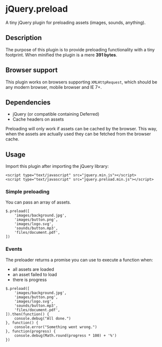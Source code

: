 # jQuery.preload

A tiny jQuery plugin for preloading assets (images, sounds, anything).

## Description

The purpose of this plugin is to provide preloading functionality with a tiny footprint.
When minified the plugin is a mere **391 bytes**.

## Browser support

This plugin works on browsers supporting `XMLHttpRequest`, which should be any modern browser, mobile browser and IE 7+.

## Dependencies

* jQuery (or compatible containing Deferred)
* Cache headers on assets

Preloading will only work if assets can be cached by the browser. This way, when the assets are actually used they can be fetched from the browser cache.

## Usage

Import this plugin after importing the jQuery library:

```
<script type="text/javascript" src="jquery.min.js"></script>
<script type="text/javascript" src="jquery.preload.min.js"></script>
```

### Simple preloading

You can pass an array of assets.

```
$.preload([
	'images/background.jpg',
	'images/button.png',
	'images/logo.svg',
	'sounds/button.mp3',
	'files/document.pdf',
])
```

### Events

The preloader returns a promise you can use to execute a function when:

* all assets are loaded
* an asset failed to load
* there is progress

```
$.preload([
	'images/background.jpg',
	'images/button.png',
	'images/logo.svg',
	'sounds/button.mp3',
	'files/document.pdf',
]).then(function() {
	console.debug("All done.")
}, function() {
	console.error("Something went wrong.")
}, function(progress) {
	console.debug(Math.round(progress * 100) + '%')
})
```
